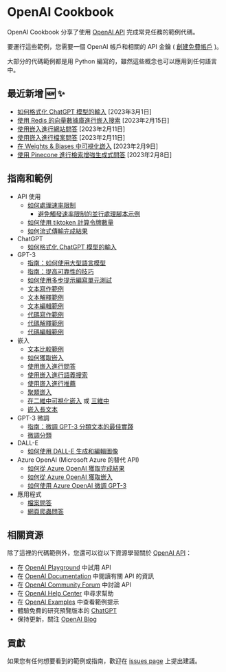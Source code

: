 # OpenAI Cookbook

OpenAI Cookbook 分享了使用 [OpenAI API] 完成常見任務的範例代碼。

要運行這些範例，您需要一個 OpenAI 帳戶和相關的 API 金鑰 ( [創建免費帳戶][api signup] )。

大部分的代碼範例都是用 Python 編寫的，雖然這些概念也可以應用到任何語言中。

## 最近新增 🆕 ✨

- [如何格式化 ChatGPT 模型的輸入](examples/How_to_format_inputs_to_ChatGPT_models.ipynb) [2023年3月1日]
- [使用 Redis 的向量數據庫進行嵌入搜索](https://github.com/openai/openai-cookbook/tree/main/examples/vector_databases/redis) [2023年2月15日]
- [使用嵌入進行網站問答](https://github.com/openai/openai-cookbook/tree/main/apps/web-crawl-q-and-a) [2023年2月11日]
- [使用嵌入進行檔案問答](https://github.com/openai/openai-cookbook/tree/main/apps/file-q-and-a) [2023年2月11日]
- [在 Weights & Biases 中可視化嵌入](https://github.com/openai/openai-cookbook/blob/main/examples/Visualizing_embeddings_in_W%26B.ipynb) [2023年2月9日]
- [使用 Pinecone 進行檢索增強生成式問答](https://github.com/openai/openai-cookbook/blob/main/examples/vector_databases/pinecone/Gen_QA.ipynb) [2023年2月8日]

## 指南和範例

- API 使用
  - [如何處理速率限制](examples/How_to_handle_rate_limits.ipynb)
    - [避免觸發速率限制的並行處理腳本示例](examples/api_request_parallel_processor.py)
  - [如何使用 tiktoken 計算令牌數量](examples/How_to_count_tokens_with_tiktoken.ipynb)
  - [如何流式傳輸完成結果](examples/How_to_stream_completions.ipynb)
- ChatGPT
  - [如何格式化 ChatGPT 模型的輸入](examples/How_to_format_inputs_to_ChatGPT_models.ipynb)
- GPT-3
  - [指南：如何使用大型語言模型](how_to_work_with_large_language_models.md)
  - [指南：提高可靠性的技巧](techniques_to_improve_reliability.md)
  - [如何使用多步提示編寫單元測試](examples/Unit_test_writing_using_a_multi-step_prompt.ipynb)
  - [文本寫作範例](text_writing_examples.md)
  - [文本解釋範例](text_explanation_examples.md)
  - [文本編輯範例](text_editing_examples.md)
  - [代碼寫作範例](code_writing_examples.md)
  - [代碼解釋範例](code_explanation_examples.md)
  - [代碼編輯範例](code_editing_examples.md)
- 嵌入
  - [文本比較範例](text_comparison_examples.md)
  - [如何獲取嵌入](examples/Get_embeddings.ipynb)
  - [使用嵌入進行問答](examples/Question_answering_using_embeddings.ipynb)
  - [使用嵌入進行語義搜索](examples/Semantic_text_search_using_embeddings.ipynb)
  - [使用嵌入進行推薦](examples/Recommendation_using_embeddings.ipynb)
  - [聚類嵌入](examples/Clustering.ipynb)
  - [在二維中可視化嵌入](examples/Visualizing_embeddings_in_2D.ipynb) 或 [三維中](examples/Visualizing_embeddings_in_3D.ipynb)
  - [嵌入長文本](examples/Embedding_long_inputs.ipynb)
- GPT-3 微調
  - [指南：微調 GPT-3 分類文本的最佳實踐](https://docs.google.com/document/d/1rqj7dkuvl7Byd5KQPUJRxc19BJt8wo0yHNwK84KfU3Q/edit)
  - [微調分類](examples/Fine-tuned_classification.ipynb)
- DALL-E
  - [如何使用 DALL-E 生成和編輯圖像](examples/dalle/Image_generations_edits_and_variations_with_DALL-E.ipynb)
- Azure OpenAI (Microsoft Azure 的替代 API)
  - [如何從 Azure OpenAI 獲取完成結果](examples/azure/completions.ipynb)
  - [如何從 Azure OpenAI 獲取嵌入](examples/azure/embeddings.ipynb)
  - [如何使用 Azure OpenAI 微調 GPT-3](examples/azure/finetuning.ipynb)
- 應用程式
  - [檔案問答](apps/file-q-and-a/)
  - [網頁爬蟲問答](apps/web-crawl-q-and-a)

## 相關資源

除了這裡的代碼範例外，您還可以從以下資源學習關於 [OpenAI API]：

- 在 [OpenAI Playground] 中試用 API
- 在 [OpenAI Documentation] 中閱讀有關 API 的資訊
- 在 [OpenAI Community Forum] 中討論 API
- 在 [OpenAI Help Center] 中尋求幫助
- 在 [OpenAI Examples] 中查看範例提示
- 體驗免費的研究預覽版本的 [ChatGPT]
- 保持更新，關注 [OpenAI Blog]

## 貢獻

如果您有任何想要看到的範例或指南，歡迎在 [issues page] 上提出建議。

[chatgpt]: https://chat.openai.com/
[openai api]: https://openai.com/api/
[api signup]: https://beta.openai.com/signup
[openai playground]: https://beta.openai.com/playground
[openai documentation]: https://beta.openai.com/docs/introduction
[openai community forum]: https://community.openai.com/top?period=monthly
[openai help center]: https://help.openai.com/en/
[openai examples]: https://beta.openai.com/examples
[openai blog]: https://openai.com/blog/
[issues page]: https://github.com/openai/openai-cookbook/issues
